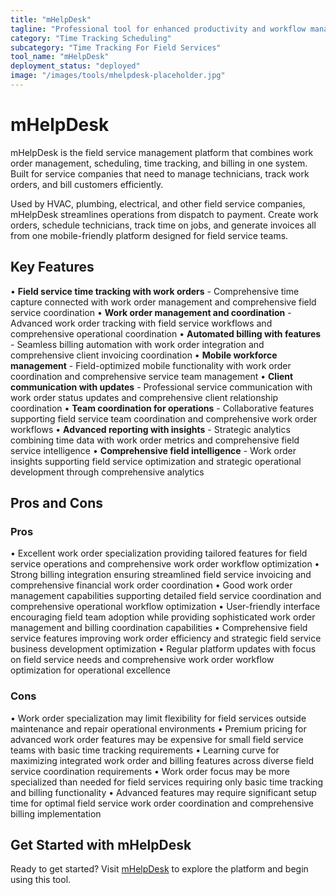 ```yaml
---
title: "mHelpDesk"
tagline: "Professional tool for enhanced productivity and workflow management"
category: "Time Tracking Scheduling"
subcategory: "Time Tracking For Field Services"
tool_name: "mHelpDesk"
deployment_status: "deployed"
image: "/images/tools/mhelpdesk-placeholder.jpg"
---
```


# mHelpDesk

mHelpDesk is the field service management platform that combines work order management, scheduling, time tracking, and billing in one system. Built for service companies that need to manage technicians, track work orders, and bill customers efficiently.

Used by HVAC, plumbing, electrical, and other field service companies, mHelpDesk streamlines operations from dispatch to payment. Create work orders, schedule technicians, track time on jobs, and generate invoices all from one mobile-friendly platform designed for field service teams.

## Key Features

• **Field service time tracking with work orders** - Comprehensive time capture connected with work order management and comprehensive field service coordination
• **Work order management and coordination** - Advanced work order tracking with field service workflows and comprehensive operational coordination
• **Automated billing with features** - Seamless billing automation with work order integration and comprehensive client invoicing coordination
• **Mobile workforce management** - Field-optimized mobile functionality with work order coordination and comprehensive service team management
• **Client communication with updates** - Professional service communication with work order status updates and comprehensive client relationship coordination
• **Team coordination for operations** - Collaborative features supporting field service team coordination and comprehensive work order workflows
• **Advanced reporting with insights** - Strategic analytics combining time data with work order metrics and comprehensive field service intelligence
• **Comprehensive field intelligence** - Work order insights supporting field service optimization and strategic operational development through comprehensive analytics

## Pros and Cons

### Pros
• Excellent work order specialization providing tailored features for field service operations and comprehensive work order workflow optimization
• Strong billing integration ensuring streamlined field service invoicing and comprehensive financial work order coordination
• Good work order management capabilities supporting detailed field service coordination and comprehensive operational workflow optimization
• User-friendly interface encouraging field team adoption while providing sophisticated work order management and billing coordination capabilities
• Comprehensive field service features improving work order efficiency and strategic field service business development optimization
• Regular platform updates with focus on field service needs and comprehensive work order workflow optimization for operational excellence

### Cons
• Work order specialization may limit flexibility for field services outside maintenance and repair operational environments
• Premium pricing for advanced work order features may be expensive for small field service teams with basic time tracking requirements
• Learning curve for maximizing integrated work order and billing features across diverse field service coordination requirements
• Work order focus may be more specialized than needed for field services requiring only basic time tracking and billing functionality
• Advanced features may require significant setup time for optimal field service work order coordination and comprehensive billing implementation
## Get Started with mHelpDesk

Ready to get started? Visit [mHelpDesk](https://mhelpdesk.com) to explore the platform and begin using this tool.
